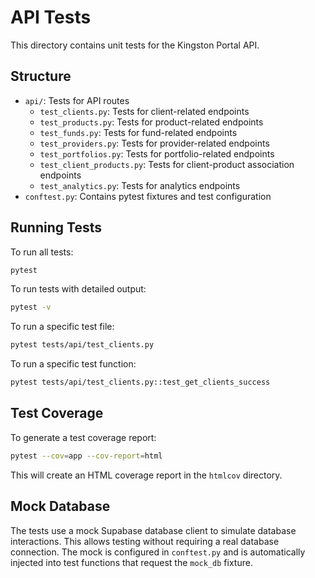 # API Tests

This directory contains unit tests for the Kingston Portal API.

## Structure

- `api/`: Tests for API routes
  - `test_clients.py`: Tests for client-related endpoints
  - `test_products.py`: Tests for product-related endpoints
  - `test_funds.py`: Tests for fund-related endpoints
  - `test_providers.py`: Tests for provider-related endpoints
  - `test_portfolios.py`: Tests for portfolio-related endpoints
  - `test_client_products.py`: Tests for client-product association endpoints
  - `test_analytics.py`: Tests for analytics endpoints
- `conftest.py`: Contains pytest fixtures and test configuration

## Running Tests

To run all tests:

```bash
pytest
```

To run tests with detailed output:

```bash
pytest -v
```

To run a specific test file:

```bash
pytest tests/api/test_clients.py
```

To run a specific test function:

```bash
pytest tests/api/test_clients.py::test_get_clients_success
```

## Test Coverage

To generate a test coverage report:

```bash
pytest --cov=app --cov-report=html
```

This will create an HTML coverage report in the `htmlcov` directory.

## Mock Database

The tests use a mock Supabase database client to simulate database interactions. This allows testing without requiring a real database connection. The mock is configured in `conftest.py` and is automatically injected into test functions that request the `mock_db` fixture. 